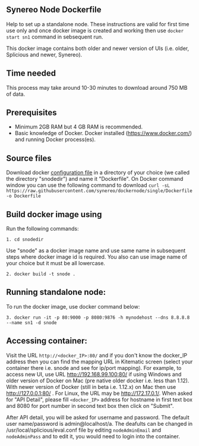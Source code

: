 
## Synereo Node Dockerfile

Help to set up a standalone node. These instructions are valid for first time use only and once docker image is created and working then use `docker start sn1` command in sebsequent run. 

This docker image contains both older and newer version of UIs (i.e. older, Splicious and newer, Synereo).

## Time needed

This process may take around 10-30 minutes to download around 750 MB of data. 

## Prerequisites
 * Minimum 2GB RAM but 4 GB RAM is recommended.
 * Basic knowledge of Docker. Docker installed (https://www.docker.com/) and running Docker process(es). 
 
## Source files
Download docker [configuration file](https://raw.githubusercontent.com/synereo/dockernode/single/Dockerfile) in a directory of your choice (we called the directory "snodedir") and name it "Dockerfile". On Docker command window you can use the following command to download `curl -sL https://raw.githubusercontent.com/synereo/dockernode/single/Dockerfile -o Dockerfile`

## Build docker image using 
Run the following commands:

    1. cd snodedir

Use "snode" as a docker image name and use same name in subsequent steps where docker image id is required. You also can use image name of your choice but it must be all lowercase.

    2. docker build -t snode . 

## Running standalone node:
To run the docker image, use docker command below: 

    3. docker run -it -p 80:9000 -p 8080:9876 -h mynodehost --dns 8.8.8.8 --name sn1 -d snode 
  
## Accessing container:

Visit the URL `http://<docker_IP>:80/` and if you don't know the docker_IP address then you can find the mapping URL in Kitematic screen (select your container there i.e. snode and see for ip/port mapping). For example, to access new UI, use URL http://192.168.99.100:80/ if using Windows and older version of Docker on Mac (pre native older docker i.e. less than 1.12). With newer version of Docker (still in beta i.e. 1.12.x) on Mac then use http://127.0.0.1:80/ . For Linux, the URL may be http://172.17.0.1/. When asked for "API Detail", please fill `<docker_IP>` address for hostname in first text box and 8080 for port number in second text box then click on "Submit". 

After API detail, you will be asked for username and password. The default user name/password is admin@localhost/a. The deafults can be changed in /usr/local/splicious/eval.conf file by editing `nodeAdminEmail` and `nodeAdminPass` and to edit it, you would need to login into the container.
